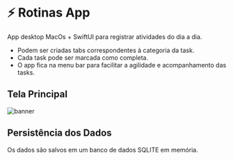 # ⚡️ Rotinas App
App desktop MacOs + SwiftUI para registrar atividades do dia a dia.
- Podem ser criadas tabs correspondentes à categoria da task.
- Cada task pode ser marcada como completa.
- O app fica na menu bar para facilitar a agilidade e acompanhamento das tasks.

## Tela Principal
![banner](/assets/banking-cards-banner.png)

## Persistência dos Dados
Os dados são salvos em um banco de dados SQLITE em memória.
